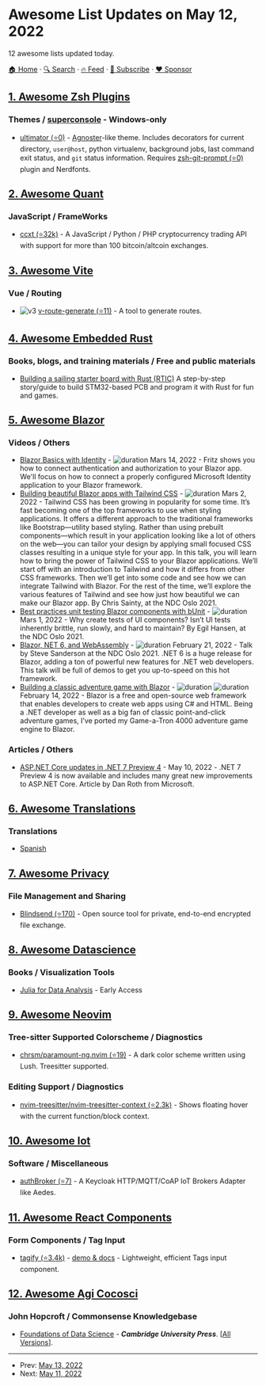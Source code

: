 # Awesome List Updates on May 12, 2022

12 awesome lists updated today.

[🏠 Home](/README.md) · [🔍 Search](https://www.trackawesomelist.com/search/) · [🔥 Feed](https://www.trackawesomelist.com/rss.xml) · [📮 Subscribe](https://trackawesomelist.us17.list-manage.com/subscribe?u=d2f0117aa829c83a63ec63c2f&id=36a103854c) · [❤️  Sponsor](https://github.com/sponsors/theowenyoung)



## [1. Awesome Zsh Plugins](/content/unixorn/awesome-zsh-plugins/README.md)

### Themes / [superconsole](https://github.com/alexchmykhalo/superconsole) - Windows-only

*   [ultimator (⭐0)](https://github.com/Ultimator14/ultimator-zsh-theme) - [Agnoster](https://gist.github.com/agnoster/3712874)-like theme. Includes decorators for current directory, `user@host`, python virtualenv, background jobs, last command exit status, and `git` status information. Requires [zsh-git-prompt (⭐0)](https://github.com/Ultimator14/zsh-git-prompt) plugin and Nerdfonts.

## [2. Awesome Quant](/content/wilsonfreitas/awesome-quant/README.md)

### JavaScript / FrameWorks

*   [ccxt (⭐32k)](https://github.com/ccxt/ccxt) - A JavaScript / Python / PHP cryptocurrency trading API with support for more than 100 bitcoin/altcoin exchanges.

## [3. Awesome Vite](/content/vitejs/awesome-vite/README.md)

### Vue / Routing

*   ![v3](https://img.shields.io/badge/-v3-35495e) [v-route-generate (⭐11)](https://github.com/weiquanju/v-route-generate) - A tool to generate routes.

## [4. Awesome Embedded Rust](/content/rust-embedded/awesome-embedded-rust/README.md)

### Books, blogs, and training materials / Free and public materials

*   [Building a sailing starter board with Rust (RTIC)](https://gill.net.in/posts/stm32-pcb-sailing-and-rust/) A step-by-step story/guide to build STM32-based PCB and program it with Rust for fun and games.

## [5. Awesome Blazor](/content/AdrienTorris/awesome-blazor/README.md)

### Videos / Others

*   [Blazor Basics with Identity](https://www.youtube.com/watch?v=lGabdG5Ge8Y) - ![duration](https://img.shields.io/badge/Duration:%20-128%20min-%230094FF?style=flat-square\&cacheSeconds=maxAge\&logo=youtube) Mars 14, 2022 - Fritz shows you how to connect authentication and authorization to your Blazor app.  We'll focus on how to connect a properly configured Microsoft Identity application to your Blazor framework.
*   [Building beautiful Blazor apps with Tailwind CSS](https://www.youtube.com/watch?v=zS0y9krXO6E) - ![duration](https://img.shields.io/badge/Duration:%20-55%20min-%230094FF?style=flat-square\&cacheSeconds=maxAge\&logo=youtube) Mars 2, 2022 - Tailwind CSS has been growing in popularity for some time. It’s fast becoming one of the top frameworks to use when styling applications. It offers a different approach to the traditional frameworks like Bootstrap—utility based styling. Rather than using prebuilt components—which result in your application looking like a lot of others on the web—you can tailor your design by applying small focused CSS classes resulting in a unique style for your app. In this talk, you will learn how to bring the power of Tailwind CSS to your Blazor applications. We’ll start off with an introduction to Tailwind and how it differs from other CSS frameworks. Then we’ll get into some code and see how we can integrate Tailwind with Blazor. For the rest of the time, we’ll explore the various features of Tailwind and see how just how beautiful we can make our Blazor app. By Chris Sainty, at the NDC Oslo 2021.
*   [Best practices unit testing Blazor components with bUnit](https://www.youtube.com/watch?v=Co7QetPYiO4) - ![duration](https://img.shields.io/badge/Duration:%20-54%20min-%230094FF?style=flat-square\&cacheSeconds=maxAge\&logo=youtube) Mars 1, 2022 - Why create tests of UI components? Isn’t UI tests inherently brittle, run slowly, and hard to maintain? By Egil Hansen, at the NDC Oslo 2021.
*   [Blazor, NET 6, and WebAssembly](https://www.youtube.com/watch?v=Rn8psTi8FBk) - ![duration](https://img.shields.io/badge/Duration:%20-60%20min-%230094FF?style=flat-square\&cacheSeconds=maxAge\&logo=youtube) February 21, 2022 - Talk by Steve Sanderson at the NDC Oslo 2021. .NET 6 is a huge release for Blazor, adding a ton of powerful new features for .NET web developers. This talk will be full of demos to get you up-to-speed on this hot framework.
*   [Building a classic adventure game with Blazor](https://www.youtube.com/watch?v=WG4Pp1NGXUw) - ![duration](https://img.shields.io/badge/Duration:%20-88%20min-%230094FF?style=flat-square\&cacheSeconds=maxAge\&logo=youtube) ![duration](https://img.shields.io/badge/Duration:%20-61%20min-%230094FF?style=flat-square\&cacheSeconds=maxAge\&logo=youtube) February 14, 2022 - Blazor is a free and open-source web framework that enables developers to create web apps using C# and HTML. Being a .NET developer as well as a big fan of classic point-and-click adventure games, I’ve ported my Game-a-Tron 4000 adventure game engine to Blazor.

### Articles / Others

*   [ASP.NET Core updates in .NET 7 Preview 4](https://devblogs.microsoft.com/dotnet/asp-net-core-updates-in-dotnet-7-preview-4) - May 10, 2022 - .NET 7 Preview 4 is now available and includes many great new improvements to ASP.NET Core. Article by Dan Roth from Microsoft.

## [6. Awesome Translations](/content/mbiesiad/awesome-translations/README.md)

### Translations

*   [Spanish](https://web.archive.org/web/20220511155347/https://github.com/JoseDeFreitas/awesome-translations/tree/es_ES)

## [7. Awesome Privacy](/content/pluja/awesome-privacy/README.md)

### File Management and Sharing

*   [Blindsend (⭐170)](https://github.com/blindnet-io/blindsend) - Open source tool for private, end-to-end encrypted file exchange.

## [8. Awesome Datascience](/content/academic/awesome-datascience/README.md)

### Books / Visualization Tools

*   [Julia for Data Analysis](https://www.manning.com/books/julia-for-data-analysis) - Early Access

## [9. Awesome Neovim](/content/rockerBOO/awesome-neovim/README.md)

### Tree-sitter Supported Colorscheme / Diagnostics

*   [chrsm/paramount-ng.nvim (⭐19)](https://github.com/chrsm/paramount-ng.nvim) - A dark color scheme written using Lush. Treesitter supported.

### Editing Support / Diagnostics

*   [nvim-treesitter/nvim-treesitter-context (⭐2.3k)](https://github.com/nvim-treesitter/nvim-treesitter-context) - Shows floating hover with the current function/block context.

## [10. Awesome Iot](/content/HQarroum/awesome-iot/README.md)

### Software / Miscellaneous

*   [authBroker (⭐7)](https://github.com/authbroker/authbroker) - A Keycloak HTTP/MQTT/CoAP IoT Brokers Adapter like Aedes.

## [11. Awesome React Components](/content/brillout/awesome-react-components/README.md)

### Form Components / Tag Input

*   [tagify (⭐3.4k)](https://github.com/yairEO/tagify) - [demo & docs](https://yaireo.github.io/tagify/) - Lightweight, efficient Tags input component.

## [12. Awesome Agi Cocosci](/content/YuzheSHI/awesome-agi-cocosci/README.md)

### John Hopcroft / Commonsense Knowledgebase

*   [Foundations of Data Science](http://www.cs.cornell.edu/jeh/book%20no%20so;utions%20March%202019.pdf) - ***Cambridge University Press***. \[[All Versions](https://scholar.google.com/scholar?oi=bibs\&hl=en\&cluster=1802704438630899850)].

---

- Prev: [May 13, 2022](/content/2022/05/13/README.md)
- Next: [May 11, 2022](/content/2022/05/11/README.md)